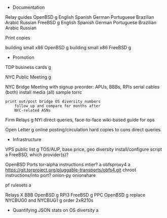 
* Documentation

Relay guides
OpenBSD		g
	English
	Spanish
	German
	Portuguese Brazilian
	Arabic
	Russian
FreeBSD		g
	English
	Spanish
	German
	Portuguese Brazilian
	Arabic
	Russian

Print copies

building small x86 OpenBSD	g
building small x86 FreeBSD	g

* Promotion

TDP business cards	g

NYC Public Meeting	g

NYC Bridge Meeting
	with signup
	preorder: APUs, BBBs, RPIs
	serial cables (both)
	install media (all)
	sample torrc

	print out/post bridge OS diversity numbers
		follow up and compare for months after
		NYC-related ASNs

Firm Relays		g
	NYI
	direct queries, face-to-face
	wiki-based guide for ops

Open Letter	g
	online posting/circulation
	hard copies to cons
	direct queries

* Infrastructure

VPS
	public list	g
		TOS/AUP, base price, geo diversity
	install/configure script	a
		FreeBSD, which provider(s)?

OpenBSD Ports
	tor-alpha instructions
		mtier?	a
	obfsproxy4	a
		https://git.torproject.org/pluggable-transports/obfs4.git
	chroot instructions/into port?
	onion-py
	onionshare

pf rulesets	a

Relays
X	BBB OpenBSD	g
	RPI3 FreeBSD	g
	PPC OpenBSD	g
	replace NYCBUG0 and NYCBUG1	g order 2xR210s

* Quantifying
	JSON stats on OS diversity	a

